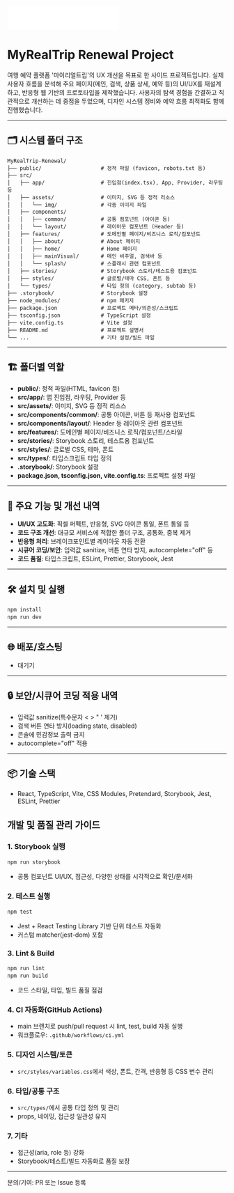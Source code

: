 ![CI](src/assets/img/CIWType.svg)   
# MyRealTrip Renewal Project

여행 예약 플랫폼 '마이리얼트립'의 UX 개선을 목표로 한 사이드 프로젝트입니다. 실제 사용자 흐름을 분석해 주요 페이지(메인, 검색, 상품 상세, 예약 등)의 UI/UX를 재설계하고, 반응형 웹 기반의 프로토타입을 제작했습니다. 사용자의 탐색 경험을 간결하고 직관적으로 개선하는 데 중점을 두었으며, 디자인 시스템 정비와 예약 흐름 최적화도 함께 진행했습니다.

---

## 🗂️ 시스템 폴더 구조

```
MyRealTrip-Renewal/
├── public/                   # 정적 파일 (favicon, robots.txt 등)
├── src/
│   ├── app/                  # 진입점(index.tsx), App, Provider, 라우팅 등
│   ├── assets/               # 이미지, SVG 등 정적 리소스
│   │   └── img/              # 각종 이미지 파일
│   ├── components/
│   │   ├── common/           # 공통 컴포넌트 (아이콘 등)
│   │   └── layout/           # 레이아웃 컴포넌트 (Header 등)
│   ├── features/             # 도메인별 페이지/비즈니스 로직/컴포넌트
│   │   ├── about/            # About 페이지
│   │   ├── home/             # Home 페이지
│   │   ├── mainVisual/       # 메인 비주얼, 검색바 등
│   │   └── splash/           # 스플래시 관련 컴포넌트
│   ├── stories/              # Storybook 스토리/테스트용 컴포넌트
│   ├── styles/               # 글로벌/테마 CSS, 폰트 등
│   └── types/                # 타입 정의 (category, subtab 등)
├── .storybook/               # Storybook 설정
├── node_modules/             # npm 패키지
├── package.json              # 프로젝트 메타/의존성/스크립트
├── tsconfig.json             # TypeScript 설정
├── vite.config.ts            # Vite 설정
├── README.md                 # 프로젝트 설명서
└── ...                       # 기타 설정/빌드 파일
```

---

## 🏗️ 폴더별 역할

- **public/**: 정적 파일(HTML, favicon 등)
- **src/app/**: 앱 진입점, 라우팅, Provider 등
- **src/assets/**: 이미지, SVG 등 정적 리소스
- **src/components/common/**: 공통 아이콘, 버튼 등 재사용 컴포넌트
- **src/components/layout/**: Header 등 레이아웃 관련 컴포넌트
- **src/features/**: 도메인별 페이지/비즈니스 로직/컴포넌트/스타일
- **src/stories/**: Storybook 스토리, 테스트용 컴포넌트
- **src/styles/**: 글로벌 CSS, 테마, 폰트
- **src/types/**: 타입스크립트 타입 정의
- **.storybook/**: Storybook 설정
- **package.json, tsconfig.json, vite.config.ts**: 프로젝트 설정 파일

---

## 🚀 주요 기능 및 개선 내역

- **UI/UX 고도화**: 픽셀 퍼펙트, 반응형, SVG 아이콘 통일, 폰트 통일 등
- **코드 구조 개선**: 대규모 서비스에 적합한 폴더 구조, 공통화, 중복 제거
- **반응형 처리**: 브레이크포인트별 레이아웃 자동 전환
- **시큐어 코딩/보안**: 입력값 sanitize, 버튼 연타 방지, autocomplete="off" 등
- **코드 품질**: 타입스크립트, ESLint, Prettier, Storybook, Jest

---

## 🛠️ 설치 및 실행

```bash
npm install
npm run dev
```

---

## 🌐 배포/호스팅

- 대기기

---

## 🔒 보안/시큐어 코딩 적용 내역

- 입력값 sanitize(특수문자 < > " ' 제거)
- 검색 버튼 연타 방지(loading state, disabled)
- 콘솔에 민감정보 출력 금지
- autocomplete="off" 적용

---

## 📦 기술 스택

- React, TypeScript, Vite, CSS Modules, Pretendard, Storybook, Jest, ESLint, Prettier

## 개발 및 품질 관리 가이드

### 1. Storybook 실행

```bash
npm run storybook
```
- 공통 컴포넌트 UI/UX, 접근성, 다양한 상태를 시각적으로 확인/문서화

### 2. 테스트 실행

```bash
npm test
```
- Jest + React Testing Library 기반 단위 테스트 자동화
- 커스텀 matcher(jest-dom) 포함

### 3. Lint & Build

```bash
npm run lint
npm run build
```
- 코드 스타일, 타입, 빌드 품질 점검

### 4. CI 자동화(GitHub Actions)
- main 브랜치로 push/pull request 시 lint, test, build 자동 실행
- 워크플로우: `.github/workflows/ci.yml`

### 5. 디자인 시스템/토큰
- `src/styles/variables.css`에서 색상, 폰트, 간격, 반응형 등 CSS 변수 관리

### 6. 타입/공통 구조
- `src/types/`에서 공통 타입 정의 및 관리
- props, 네이밍, 접근성 일관성 유지

### 7. 기타
- 접근성(aria, role 등) 강화
- Storybook/테스트/빌드 자동화로 품질 보장

---

문의/기여: PR 또는 Issue 등록

